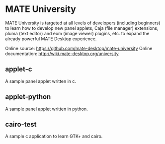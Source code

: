 MATE University
===============

MATE University is targeted at all levels of developers (including
beginners) to learn how to develop new panel applets, Caja (file manager)
extensions, pluma (text editor) and eom (image viewer) plugins, etc. to
expand the already powerful MATE Desktop experience.

Online source: https://github.com/mate-desktop/mate-university
Online documentation: http://wiki.mate-desktop.org/university



applet-c
--------

A sample panel applet written in c.


applet-python
-------------

A sample panel applet written in python.


cairo-test
----------

A sample c application to learn GTK+ and cairo.
